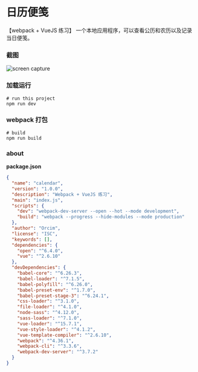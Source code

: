 # 日历便笺  
【webpack + VueJS 练习】
一个本地应用程序，可以查看公历和农历以及记录当日便笺。  
### 截图  
![screen capture](https://www.cnblogs.com/images/cnblogs_com/Orcim/1508992/o_vue-calendar-project.png)
### 加载运行
``` shell
# run this project
npm run dev
```
### webpack 打包
``` shell
# build
npm run build
```
### about
**package.json**
```json
{
  "name": "calendar",
  "version": "1.0.0",
  "description": "Webpack + VueJS 练习",
  "main": "index.js",
  "scripts": {
    "dev": "webpack-dev-server --open --hot --mode development",
    "build": "webpack --progress --hide-modules --mode production"
  },
  "author": "Orcim",
  "license": "ISC",
  "keywords": [],
  "dependencies": {
    "open": "^6.4.0",
    "vue": "^2.6.10"
  },
  "devDependencies": {
    "babel-core": "^6.26.3",
    "babel-loader": "^7.1.5",
    "babel-polyfill": "^6.26.0",
    "babel-preset-env": "^1.7.0",
    "babel-preset-stage-3": "^6.24.1",
    "css-loader": "^3.1.0",
    "file-loader": "^4.1.0",
    "node-sass": "^4.12.0",
    "sass-loader": "^7.1.0",
    "vue-loader": "^15.7.1",
    "vue-style-loader": "^4.1.2",
    "vue-template-compiler": "^2.6.10",
    "webpack": "^4.36.1",
    "webpack-cli": "^3.3.6",
    "webpack-dev-server": "^3.7.2"
  }
}
```